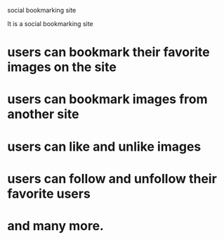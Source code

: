 social bookmarking site

It is a social bookmarking site
# users can bookmark their favorite images on the site
# users can bookmark images from another site
# users can like and unlike images
# users can follow and unfollow their favorite users
# and many more.
